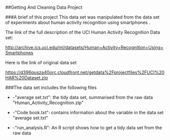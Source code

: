 ##Getting And Cleaning Data Project

###A brief of this project
This data set was manipulated from the data set of experiments about human activity recognition using smartphones .


The link of the full description of the UCI Human Activity Recognition Data set:

http://archive.ics.uci.edu/ml/datasets/Human+Activity+Recognition+Using+Smartphones

Here is the link of original data set

https://d396qusza40orc.cloudfront.net/getdata%2Fprojectfiles%2FUCI%20HAR%20Dataset.zip


###The data set includes the following files

* -"average set.txt": the tidy data set, summarised from the raw data "Human_Activity_Recognition.zip"

* -"Code book.txt": contains information about the variable in the data set "average set.txt"

* -"run_analysis.R": An R script shows how to get a tidy data set from the raw data
